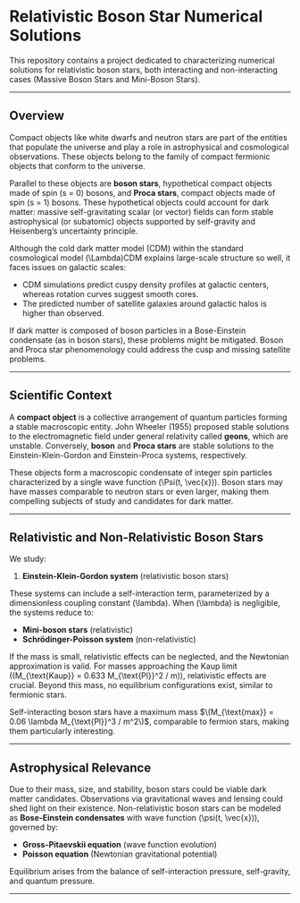 # Relativistic Boson Star Numerical Solutions

This repository contains a project dedicated to characterizing numerical solutions for relativistic boson stars, both interacting and non-interacting cases (Massive Boson Stars and Mini-Boson Stars).

---

## Overview

Compact objects like white dwarfs and neutron stars are part of the entities that populate the universe and play a role in astrophysical and cosmological observations. These objects belong to the family of compact fermionic objects that conform to the universe.

Parallel to these objects are **boson stars**, hypothetical compact objects made of spin \(s = 0\) bosons, and **Proca stars**, compact objects made of spin \(s = 1\) bosons. These hypothetical objects could account for dark matter: massive self-gravitating scalar (or vector) fields can form stable astrophysical (or subatomic) objects supported by self-gravity and Heisenberg’s uncertainty principle.

Although the cold dark matter model (CDM) within the standard cosmological model \(\Lambda\)CDM explains large-scale structure so well, it faces issues on galactic scales:  
- CDM simulations predict cuspy density profiles at galactic centers, whereas rotation curves suggest smooth cores.  
- The predicted number of satellite galaxies around galactic halos is higher than observed.  

If dark matter is composed of boson particles in a Bose-Einstein condensate (as in boson stars), these problems might be mitigated. Boson and Proca star phenomenology could address the cusp and missing satellite problems.

---

## Scientific Context

A **compact object** is a collective arrangement of quantum particles forming a stable macroscopic entity. John Wheeler (1955) proposed stable solutions to the electromagnetic field under general relativity called **geons**, which are unstable. Conversely, **boson** and **Proca stars** are stable solutions to the Einstein-Klein-Gordon and Einstein-Proca systems, respectively.

These objects form a macroscopic condensate of integer spin particles characterized by a single wave function \(\Psi(t, \vec{x})\). Boson stars may have masses comparable to neutron stars or even larger, making them compelling subjects of study and candidates for dark matter.

---

## Relativistic and Non-Relativistic Boson Stars

We study:

1. **Einstein-Klein-Gordon system** (relativistic boson stars)  

These systems can include a self-interaction term, parameterized by a dimensionless coupling constant \(\lambda\). When \(\lambda\) is negligible, the systems reduce to:

- **Mini-boson stars** (relativistic)  
- **Schrödinger-Poisson system** (non-relativistic)

If the mass is small, relativistic effects can be neglected, and the Newtonian approximation is valid. For masses approaching the Kaup limit (\(M_{\text{Kaup}} = 0.633 M_{\text{Pl}}^2 / m\)), relativistic effects are crucial. Beyond this mass, no equilibrium configurations exist, similar to fermionic stars.  

Self-interacting boson stars have a maximum mass $\(M_{\text{max}} = 0.06 \lambda M_{\text{Pl}}^3 / m^2\)$, comparable to fermion stars, making them particularly interesting.

---

## Astrophysical Relevance

Due to their mass, size, and stability, boson stars could be viable dark matter candidates. Observations via gravitational waves and lensing could shed light on their existence. Non-relativistic boson stars can be modeled as **Bose-Einstein condensates** with wave function \(\psi(t, \vec{x})\), governed by:

- **Gross-Pitaevskii equation** (wave function evolution)  
- **Poisson equation** (Newtonian gravitational potential)

Equilibrium arises from the balance of self-interaction pressure, self-gravity, and quantum pressure.

---
